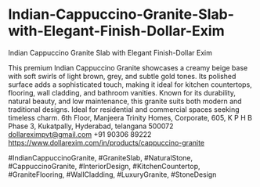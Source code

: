 # Indian-Cappuccino-Granite-Slab-with-Elegant-Finish-Dollar-Exim
Indian Cappuccino Granite Slab with Elegant Finish-Dollar Exim

 This premium Indian Cappuccino Granite showcases a creamy beige base with soft swirls of light brown, grey, and subtle gold tones. Its polished surface adds a sophisticated touch, making it ideal for kitchen countertops, flooring, wall cladding, and bathroom vanities. Known for its durability, natural beauty, and low maintenance, this granite suits both modern and traditional designs. Ideal for residential and commercial spaces seeking timeless charm.
6th Floor, Manjeera Trinity Homes, Corporate, 605, K P H B Phase 3, Kukatpally, Hyderabad, telangana 500072
dollareximpvt@gmail.com
+91 90306 89222
https://www.dollarexim.com/in/products/cappuccino-granite 

 #IndianCappuccinoGranite, #GraniteSlab, #NaturalStone, #CappuccinoGranite, #InteriorDesign, #KitchenCountertop, #GraniteFlooring, #WallCladding, #LuxuryGranite, #StoneDesign

